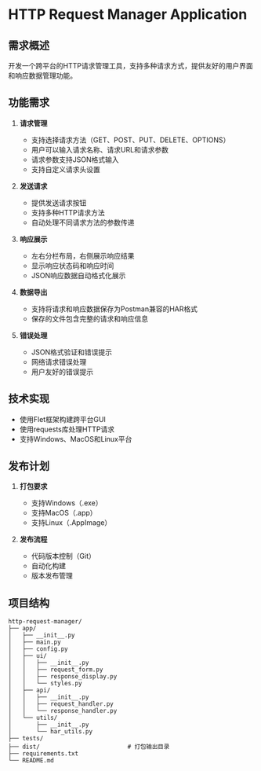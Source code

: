 # HTTP Request Manager Application

## 需求概述
开发一个跨平台的HTTP请求管理工具，支持多种请求方式，提供友好的用户界面和响应数据管理功能。

## 功能需求

1. **请求管理**
   - 支持选择请求方法（GET、POST、PUT、DELETE、OPTIONS）
   - 用户可以输入请求名称、请求URL和请求参数
   - 请求参数支持JSON格式输入
   - 支持自定义请求头设置

2. **发送请求**
   - 提供发送请求按钮
   - 支持多种HTTP请求方法
   - 自动处理不同请求方法的参数传递

3. **响应展示**
   - 左右分栏布局，右侧展示响应结果
   - 显示响应状态码和响应时间
   - JSON响应数据自动格式化展示

4. **数据导出**
   - 支持将请求和响应数据保存为Postman兼容的HAR格式
   - 保存的文件包含完整的请求和响应信息

5. **错误处理**
   - JSON格式验证和错误提示
   - 网络请求错误处理
   - 用户友好的错误提示

## 技术实现
- 使用Flet框架构建跨平台GUI
- 使用requests库处理HTTP请求
- 支持Windows、MacOS和Linux平台

## 发布计划
1. **打包要求**
   - 支持Windows（.exe）
   - 支持MacOS（.app）
   - 支持Linux（.AppImage）

2. **发布流程**
   - 代码版本控制（Git）
   - 自动化构建
   - 版本发布管理

## 项目结构
```
http-request-manager/
├── app/                          
│   ├── __init__.py              
│   ├── main.py                   
│   ├── config.py                 
│   ├── ui/                       
│   │   ├── __init__.py          
│   │   ├── request_form.py       
│   │   ├── response_display.py    
│   │   └── styles.py             
│   ├── api/                      
│   │   ├── __init__.py           
│   │   ├── request_handler.py     
│   │   └── response_handler.py    
│   └── utils/                    
│       ├── __init__.py           
│       └── har_utils.py           
├── tests/                        
├── dist/                         # 打包输出目录
├── requirements.txt              
└── README.md                     
``` 